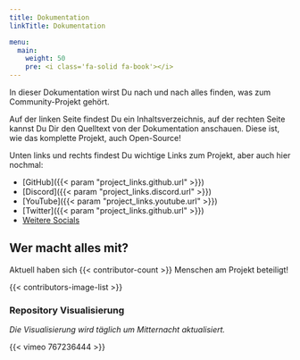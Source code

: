 ```yaml
---
title: Dokumentation
linkTitle: Dokumentation

menu:
  main:
    weight: 50
    pre: <i class='fa-solid fa-book'></i>
---
```


In dieser Dokumentation wirst Du nach und nach alles finden, was zum Community-Projekt gehört.

Auf der linken Seite findest Du ein Inhaltsverzeichnis, auf der rechten Seite kannst Du Dir den Quelltext von der Dokumentation anschauen.
Diese ist, wie das komplette Projekt, auch Open-Source!

Unten links und rechts findest Du wichtige Links zum Projekt, aber auch hier nochmal:

* [GitHub]({{< param "project_links.github.url" >}})
* [Discord]({{< param "project_links.discord.url" >}})
* [YouTube]({{< param "project_links.youtube.url" >}})
* [Twitter]({{< param "project_links.github.url" >}})
* [Weitere Socials](https://boundfoxstudios.com/socials)

## Wer macht alles mit?

Aktuell haben sich {{< contributor-count >}} Menschen am Projekt beteiligt!

{{< contributors-image-list >}}

### Repository Visualisierung

_Die Visualisierung wird täglich um Mitternacht aktualisiert._

{{< vimeo 767236444 >}}
